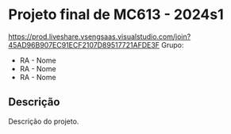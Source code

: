 # Projeto final de MC613 - 2024s1
https://prod.liveshare.vsengsaas.visualstudio.com/join?45AD96B907EC91ECF2107D89517721AFDE3F
Grupo:

- RA - Nome
- RA - Nome
- RA - Nome

## Descrição

Descrição do projeto.


